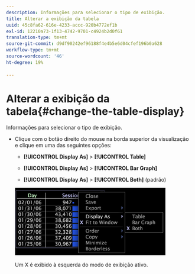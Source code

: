 ```yaml
---
description: Informações para selecionar o tipo de exibição.
title: Alterar a exibição da tabela
uuid: 45c8fa62-616e-4233-accc-920b4772ef1b
exl-id: 12210a73-1f13-4742-9701-c4924b2d0f61
translation-type: tm+mt
source-git-commit: d9df90242ef96188f4e4b5e6d04cfef196b0a628
workflow-type: tm+mt
source-wordcount: '46'
ht-degree: 19%

---
```


# Alterar a exibição da tabela{#change-the-table-display}

Informações para selecionar o tipo de exibição.

* Clique com o botão direito do mouse na borda superior da visualização e clique em uma das seguintes opções:

   * **[!UICONTROL Display As]** > **[!UICONTROL Table]**

   * **[!UICONTROL Display As]** >  **[!UICONTROL Bar Graph]**

   * **[!UICONTROL Display As]** > **[!UICONTROL Both]** (padrão)

   ![](assets/mnu_Table_Bar_Display.png)

   Um X é exibido à esquerda do modo de exibição ativo.
